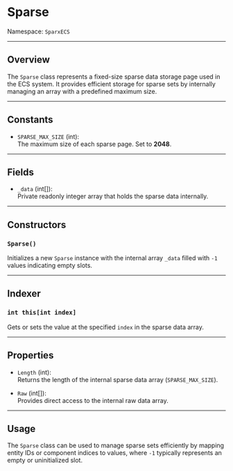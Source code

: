 # Sparse

Namespace: `SparxECS`

---

## Overview

The `Sparse` class represents a fixed-size sparse data storage page used in the ECS system. It provides efficient storage for sparse sets by internally managing an array with a predefined maximum size.

---

## Constants

- `SPARSE_MAX_SIZE` (int):  
  The maximum size of each sparse page. Set to **2048**.

---

## Fields

- `_data` (int[]):  
  Private readonly integer array that holds the sparse data internally.

---

## Constructors

### `Sparse()`

Initializes a new `Sparse` instance with the internal array `_data` filled with `-1` values indicating empty slots.

---

## Indexer

### `int this[int index]`

Gets or sets the value at the specified `index` in the sparse data array.

---

## Properties

- `Length` (int):  
  Returns the length of the internal sparse data array (`SPARSE_MAX_SIZE`).

- `Raw` (int[]):  
  Provides direct access to the internal raw data array.

---

## Usage

The `Sparse` class can be used to manage sparse sets efficiently by mapping entity IDs or component indices to values, where `-1` typically represents an empty or uninitialized slot.

